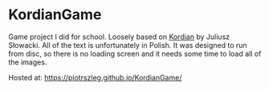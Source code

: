 # KordianGame
Game project I did for school.
Loosely based on [Kordian](https://en.wikipedia.org/wiki/Kordian) by Juliusz Słowacki. 
All of the text is unfortunately in Polish. 
It was designed to run from disc, so there is no loading screen and it needs some time to load all of the images.

Hosted at: https://piotrszleg.github.io/KordianGame/
